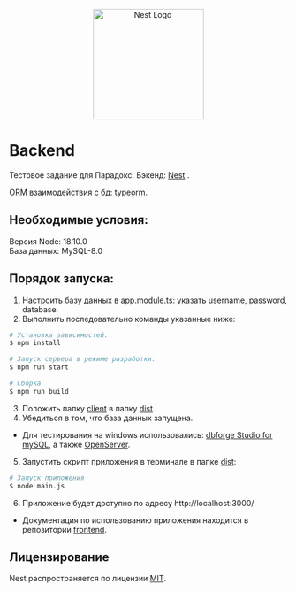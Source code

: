 <p align="center">
  <a href="http://nestjs.com/" target="blank"><img src="https://nestjs.com/img/logo-small.svg" width="200" alt="Nest Logo" /></a>
</p>

[circleci-image]: https://img.shields.io/circleci/build/github/nestjs/nest/master?token=abc123def456
[circleci-url]: https://circleci.com/gh/nestjs/nest

# Backend
Тестовое задание для Парадокс.
Бэкенд: [Nest](https://github.com/nestjs/nest) .

ORM взаимодействия с бд: [typeorm](https://docs.nestjs.com/techniques/database#typeorm-integration).


## Необходимые условия:
Версия Node: 18.10.0 <br> База данных: MySQL-8.0

## Порядок запуска:

1. Настроить базу данных в [app.module.ts](./src/app.module.ts): указать username, password, database.
2. Выполнить последовательно команды указанные ниже:

```bash
# Установка зависимостей: 
$ npm install
```

```bash
# Запуск сервера в режиме разработки:
$ npm run start
```

```bash
# Сборка
$ npm run build
```
3. Положить папку [client](client) в папку [dist](dist).
4. Убедиться в том, что база данных запущена.
* Для тестирования на windows использовались: [dbforge Studio for mySQL](http://www.devart.com/ru/dbforge/mysql/studio), а также [OpenServer](https://ospanel.io/).
5. Запустить скрипт приложения в терминале в папке [dist](dist):
```bash 
# Запуск приложения
$ node main.js
```
6. Приложение будет доступно по адресу http://localhost:3000/
* Документация по использованию приложения находится в репозитории [frontend](https://github.com/Septant/paradox-test-frontend/blob/master/README.md).

## Лицензирование

Nest распространяется по лицензии [MIT](LICENSE).
